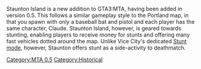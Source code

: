 Staunton Island is a new addition to GTA3:MTA, having been added in version 0.5. This follows a similar gameplay style to the Portland map, in that you spawn with only a baseball bat and pistol and each player has the same character, Claude. Staunton Island, however, is geared towards stunting, enabling players to receive money for stunts and offering many fast vehicles dotted around the map. Unlike Vice City's dedicated [Stunt mode](/docs/mta-vc_stunt_gamemode.md "wikilink"), however, Staunton offers stunt as a side-activity to deathmatch.

[Category:MTA 0.5](/docs/category-mta_0.5.md "wikilink") [Category:Historical](/docs/category-historical.md "wikilink")
